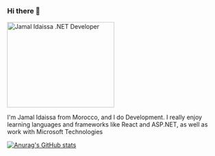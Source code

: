 ### Hi there 👋
<img src="https://i.postimg.cc/htM6tnH4/Jamal-Idaissa.jpg" width="250px" height="200px" alt="Jamal Idaissa .NET Developer">

I'm Jamal Idaissa from Morocco, and I do Development. I really enjoy learning languages and frameworks like React and ASP.NET, as well as work with Microsoft Technologies

[![Anurag's GitHub stats](https://github-readme-stats.vercel.app/api?username=ID-JA)](https://github.com/anuraghazra/github-readme-stats)
